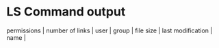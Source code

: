 # LS Command output

permissions | number of links | user | group | file size | last modification | name |

